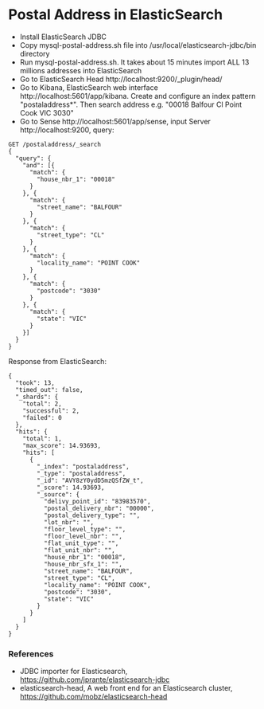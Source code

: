 # Postal Address in ElasticSearch

- Install ElasticSearch JDBC
- Copy mysql-postal-address.sh file into /usr/local/elasticsearch-jdbc/bin directory
- Run mysql-postal-address.sh. It takes about 15 minutes import ALL 13 millions addresses into ElasticSearch
- Go to ElasticSearch Head http://localhost:9200/_plugin/head/
- Go to Kibana, ElasticSearch web interface http://localhost:5601/app/kibana. Create and configure an index pattern "postaladdress*". Then search address e.g. "00018 Balfour Cl Point Cook VIC 3030"
- Go to Sense http://localhost:5601/app/sense, input Server http://localhost:9200, query:

```
GET /postaladdress/_search
{
  "query": {
    "and": [{
      "match": {
        "house_nbr_1": "00018"
      }
    }, {
      "match": {
        "street_name": "BALFOUR"
      }
    }, {
      "match": {
        "street_type": "CL"
      }
    }, {
      "match": {
        "locality_name": "POINT COOK"
      }
    }, {
      "match": {
        "postcode": "3030"
      }
    }, {
      "match": {
        "state": "VIC"
      }
    }]
  }
}
```

Response from ElasticSearch:

```
{
  "took": 13,
  "timed_out": false,
  "_shards": {
    "total": 2,
    "successful": 2,
    "failed": 0
  },
  "hits": {
    "total": 1,
    "max_score": 14.93693,
    "hits": [
      {
        "_index": "postaladdress",
        "_type": "postaladdress",
        "_id": "AVY8zY0ydD5mzQSfZW_t",
        "_score": 14.93693,
        "_source": {
          "delivy_point_id": "83983570",
          "postal_delivery_nbr": "00000",
          "postal_delivery_type": "",
          "lot_nbr": "",
          "floor_level_type": "",
          "floor_level_nbr": "",
          "flat_unit_type": "",
          "flat_unit_nbr": "",
          "house_nbr_1": "00018",
          "house_nbr_sfx_1": "",
          "street_name": "BALFOUR",
          "street_type": "CL",
          "locality_name": "POINT COOK",
          "postcode": "3030",
          "state": "VIC"
        }
      }
    ]
  }
}
```

### References
- JDBC importer for Elasticsearch, https://github.com/jprante/elasticsearch-jdbc
- elasticsearch-head, A web front end for an Elasticsearch cluster, https://github.com/mobz/elasticsearch-head